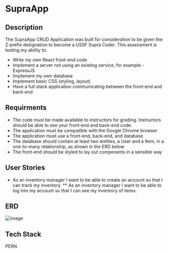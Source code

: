 # SupraApp
## Description
The SupraApp CRUD Application was built for consideration to be given the Z-prefix designation to become a USSF Supra Coder. This assessment is testing my ability to:
* Write my own React front-end code
* Implement a server not using an existing service, for example - ExpressJS
* Implement my own database
* Implement basic CSS (styling, layout)
* Have a full stack application communicating between the front-end and back-end
## Requirments
* The code must be made available to instructors for grading. Instructors should be able to see your front-end and back-end code.
* The application must be compatible with the Google Chrome browser
* The application must use a front-end, back-end, and database
* The database should contain at least two entities, a User and a Item, in a one-to-many relationship, as shown in the ERD below
* The front-end should be styled to lay out components in a sensible way
## User Stories
* As an inventory manager I want to be able to create an account so that I can track my inventory.
** As an inventory manager I want to be able to log into my account so that I can see my inventory of items.


## ERD
![image](https://github.com/sirmurr/SupraApp/assets/168887360/43dcd9fb-3d5d-4065-9456-538efe084fca)

## Tech Stack
PERN
